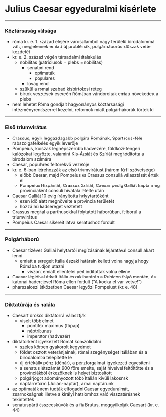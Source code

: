 # Julius Caesar egyeduralmi kísérlete
---

### Köztársaság válsága
- róma kr. e. 1. század elejére városállamból nagy területű birodalommá vált, megjelennek emiatt új problémák, polgárháborús időszak vette kezdetét
- kr. e. 2. század végén társadalmi átalakulás
	- nobilitas (patríciusok + plebs = nobilitas)
		- senatori rend
			- optimaták
			- populares
		- lovag rend
	- szűkül a római szabad kisbirtokosi réteg
	- birtok vesztések eseteén Rómában vándoroltak emiatt növekedett a plebs
- nem lehetet Róma gondjait hagyományos köztársasági intézményrendszerrel kezelni, reformok miatt polgárháborúk törtek ki
---
### Első triumvirátus

- Crassus, egyik leggazdagabb polgára Rómának, Spartacus-féle rabszolgafelkelés egyik leverője
- Pompeius, korszak legnépszerűbb hadvezére, földközi-tengeri kalózokat legyőzte, valamint Kis-Ázsiát és Szíriát meghódította a birodalom számára
- Caesar, populares feltörekvő vezetője
- kr. e. 6-ban létrehozzák az első triumvirátust (három férfi szövetsége)
	- előbb Caesar, majd Pompeius és Crassus consullá választását érték el
	- Pompeius Hispániát, Crassus Szíriát, Caesar pedig Galliát kapta meg provinciaként consuli hivatala letelte után
- Caesar Galliát 10 évig írányította helyytartóként
	- ezen idő alatt megnövelte a provincia területét
	- hozzá hű hadsereget veztetett
- Crassus meghal a parthusokkal folytatott háborúban, felborúl a triumvirátus
- Pompeius Caesar sikereit látva senatushoz fordult
---
### Polgárháború

- Caesar tízéves Galliai helytartói megízásának lejáratával consull akart lenni
	- emiatt a seregeit Itália északi határain kellett volna hagyja hogy Rómába tudjon utazni
		- viszont emiatt ellenfelei pert indítottak volna ellene
- Caesar légióival átkelt Itália északi határán a Rubicon folyó mentén, és katonai haderejével Róma ellen fordult ("A kocka el van vetve!")
- pharszaloszi ütközetben Caesar legyőzi Pompeiust (kr. e. 48)
---
### Diktatúrája és halála

- Caesart örökös diktátorrá választják
	- viselt több címet
		- pontifex maximus (főpap)
		- néptribunus
		- imperator (hadvezér)
- diktátorként igyekezett Rómát konszolidálni
	- széles körben gyakorolt kegyelmet
	- földet osztott veteránjainak, római szegénységet Itáliában és a birodalomba telepítette le
	- új értékálló pénz (dénár), a pénzforgalmat igyekezett egyesíteni
	- a senatus létszámát 900 főre emelte, saját híveivel feltöltötte és a provinciákból érkezőknek is helyet biztosított
	- polgárjogot adományozott több Itálián kívüli lakosnak
	- naptárreform (Julián-naptár), a mai naptárunk
- az optimaták nem tudták elfogadni Caesar egyeduralmát, zsarnokságnak illetve a királyi hatalomhoz való visszatérésnek tekintették
- senatuspárti összeesküvők és a fia Brutus, meggyilkolják Caesart (kr. e. 44) 